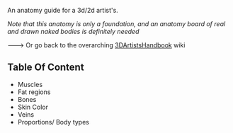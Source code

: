 An anatomy guide for a 3d/2d artist's.

_Note that this anatomy is only a foundation, and an anatomy board of real and drawn naked bodies is definitely needed_

🡒 Or go back to the overarching [3DArtistsHandbook](https://github.com/Epicrex/3DArtistsHandbook/wiki) wiki

## Table Of Content
- Muscles
- Fat regions
- Bones
- Skin Color
- Veins
- Proportions/ Body types



